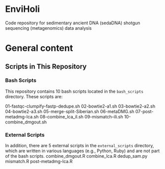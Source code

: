 # EnviHoli
Code repository for sedimentary ancient DNA (sedaDNA) shotgun sequencing (metagenomics) data analysis  
# General content
## Scripts in This Repository

### Bash Scripts
This repository contains 10 bash scripts located in the `bash_scripts` directory. These scripts are:

01-fastqc-clumpify-fastp-dedupe.sh
02-bowtie2-a1.sh
03-bowtie2-a2.sh
04-bowtie2-a3.sh
05-merge-split-Siberian.sh
06-metaDMG.sh
07-post-metadmg-lca.sh
08-combine_lca_il.sh
09-mismatch-ili.sh
10-combine_dmgout.sh

### External Scripts
In addition, there are 5 external scripts in the `external_scripts` directory, which are written in various languages (e.g., Python, Ruby) and are not part of the bash scripts.
combine_dmgout.R
combine_lca.R
dedup_sam.py
mismatch.R
post-metadmg-lca.R
